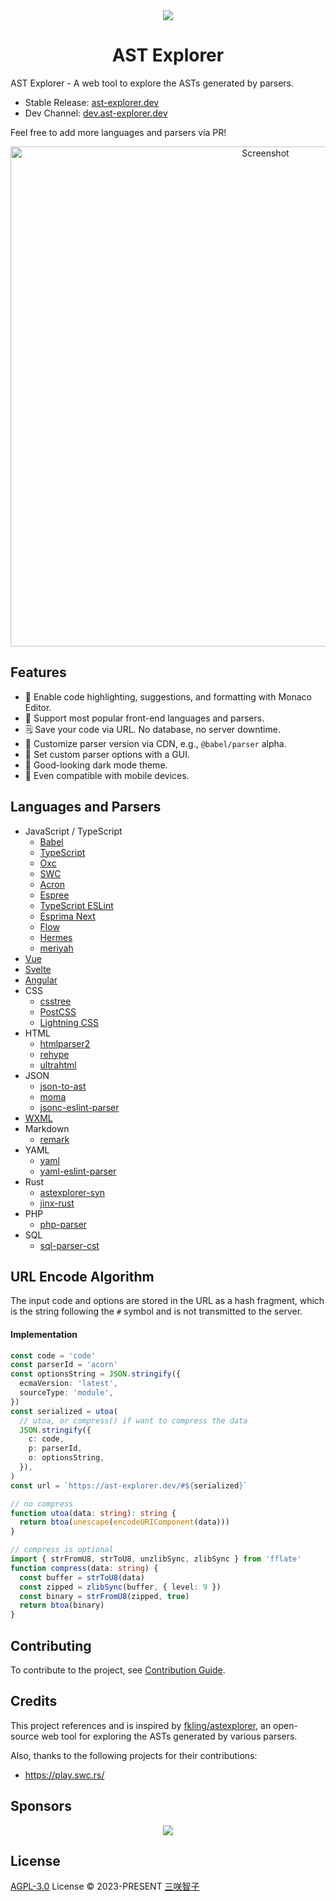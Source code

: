 <div align="center">
  <img src="./public/logo.svg" />
  <h1>AST Explorer</h1>
</div>

AST Explorer - A web tool to explore the ASTs generated by parsers.

- Stable Release: [ast-explorer.dev](https://ast-explorer.dev/)
- Dev Channel: [dev.ast-explorer.dev](https://dev.ast-explorer.dev/)

Feel free to add more languages and parsers via PR!

<div align="center">
  <img alt="Screenshot" src="./.github/screenshot.png" width="800px" />
</div>

## Features

- 🦾 Enable code highlighting, suggestions, and formatting with Monaco Editor.
- 🤩 Support most popular front-end languages and parsers.
- 🗒️ Save your code via URL. No database, no server downtime.
- 🐙 Customize parser version via CDN, e.g., `@babel/parser` alpha.
- 🌈 Set custom parser options with a GUI.
- 🌚 Good-looking dark mode theme.
- 📱 Even compatible with mobile devices.

## Languages and Parsers

- JavaScript / TypeScript
  - [Babel](https://babel.dev/)
  - [TypeScript](https://www.typescriptlang.org/)
  - [Oxc](https://oxc.rs/docs/guide/usage/parser.html)
  - [SWC](https://swc.rs/docs/usage/core#parse)
  - [Acron](https://github.com/acornjs/acorn)
  - [Espree](https://github.com/eslint/espree)
  - [TypeScript ESLint](https://typescript-eslint.io/packages/parser/)
  - [Esprima Next](https://github.com/node-projects/esprima-next)
  - [Flow](https://github.com/facebook/flow/tree/main/packages/flow-parser)
  - [Hermes](https://github.com/facebook/hermes)
  - [meriyah](https://github.com/meriyah/meriyah)
- [Vue](https://vuejs.org/)
- [Svelte](https://svelte.dev/)
- [Angular](https://angular.dev/)
- CSS
  - [csstree](https://github.com/csstree/csstree)
  - [PostCSS](https://postcss.org/)
  - [Lightning CSS](https://lightningcss.dev/)
- HTML
  - [htmlparser2](https://feedic.com/htmlparser2/)
  - [rehype](https://github.com/rehypejs/rehype)
  - [ultrahtml](https://github.com/natemoo-re/ultrahtml/)
- JSON
  - [json-to-ast](https://github.com/vtrushin/json-to-ast)
  - [moma](https://www.npmjs.com/package/@humanwhocodes/momoa)
  - [jsonc-eslint-parser](https://www.npmjs.com/package/jsonc-eslint-parser)
- [WXML](https://github.com/wxmlfile/wxml-parser)
- Markdown
  - [remark](https://github.com/remarkjs/remark)
- YAML
  - [yaml](https://eemeli.org/yaml/)
  - [yaml-eslint-parser](https://www.npmjs.com/package/yaml-eslint-parser)
- Rust
  - [astexplorer-syn](https://www.npmjs.com/package/astexplorer-syn)
  - [jinx-rust](https://www.npmjs.com/package/jinx-rust)
- PHP
  - [php-parser](https://www.npmjs.com/package/php-parser)
- SQL
  - [sql-parser-cst](https://github.com/nene/sql-parser-cst)

## URL Encode Algorithm

The input code and options are stored in the URL as a hash fragment,
which is the string following the `#` symbol
and is not transmitted to the server.

#### Implementation

```ts
const code = 'code'
const parserId = 'acorn'
const optionsString = JSON.stringify({
  ecmaVersion: 'latest',
  sourceType: 'module',
})
const serialized = utoa(
  // utoa, or compress() if want to compress the data
  JSON.stringify({
    c: code,
    p: parserId,
    o: optionsString,
  }),
)
const url = `https://ast-explorer.dev/#${serialized}`

// no compress
function utoa(data: string): string {
  return btoa(unescape(encodeURIComponent(data)))
}

// compress is optional
import { strFromU8, strToU8, unzlibSync, zlibSync } from 'fflate'
function compress(data: string) {
  const buffer = strToU8(data)
  const zipped = zlibSync(buffer, { level: 9 })
  const binary = strFromU8(zipped, true)
  return btoa(binary)
}
```

## Contributing

To contribute to the project, see [Contribution Guide](https://github.com/sxzz/contribute).

## Credits

This project references and is inspired by [fkling/astexplorer](https://github.com/fkling/astexplorer), an open-source web tool for exploring the ASTs generated by various parsers.

Also, thanks to the following projects for their contributions:

- https://play.swc.rs/

## Sponsors

<p align="center">
  <a href="https://cdn.jsdelivr.net/gh/sxzz/sponsors/sponsors.svg">
    <img src='https://cdn.jsdelivr.net/gh/sxzz/sponsors/sponsors.svg'/>
  </a>
</p>

## License

[AGPL-3.0](./LICENSE) License © 2023-PRESENT [三咲智子](https://github.com/sxzz)

